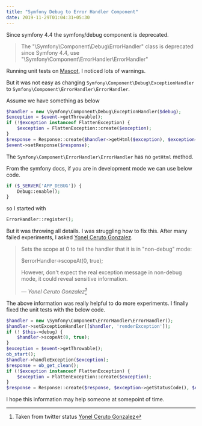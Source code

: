 ```yaml
---
title: "Symfony Debug to Error Handler Component"
date: 2019-11-29T01:04:31+05:30
---
```


Since symfony 4.4 the symfony/debug component is deprecated.

> The "\Symfony\Component\Debug\ErrorHandler" class is deprecated since Symfony 4.4, use "\Symfony\Component\ErrorHandler\ErrorHandler"

Running unit tests on [Mascot](https://github.com/MascotPhp/Mascot/blob/70b41240a5db8a84d0e8aa57995fded21052b9e4/src/ExceptionHandler.php#L37-L44),
I noticed lots of warnings.

But it was not easy as changing `Symfony\Component\Debug\ExceptionHandler` to `Symfony\Component\ErrorHandler\ErrorHandler`.

Assume we have something as below

```php {linenos=table,hl_lines=[1,6],linenostart=37}
$handler = new \Symfony\Component\Debug\ExceptionHandler($debug);
$exception = $event->getThrowable();
if (!$exception instanceof FlattenException) {
    $exception = FlattenException::create($exception);
}
$response = Response::create($handler->getHtml($exception), $exception->getStatusCode(), $exception->getHeaders())->setCharset(ini_get('default_charset'));
$event->setResponse($response);
```

The `Symfony\Component\ErrorHandler\ErrorHandler` has no `getHtml` method.

From the symfony docs, if you are in development mode we can use below code.

```php
if ($_SERVER['APP_DEBUG']) {
    Debug::enable();
}
```

so I started with 

```php
ErrorHandler::register();
```

But it was throwing all details. I was struggling how to fix this. 
After many failed experiments, I asked [Yonel Ceruto Gonzalez](https://twitter.com/YonelCerutoG).

> Sets the scope at 0 to tell the handler that it is in "non-debug" mode: 
>
>   $errorHandler->scopeAt(0, true);
>
> However, don't expect the real exception message in non-debug mode, it could reveal sensitive information.
>
> — <cite>Yonel Ceruto Gonzalez[^1]</cite>

[^1]: Taken from twitter status [Yonel Ceruto Gonzalez](https://twitter.com/YonelCerutoG/status/1199767714035912704)

The above information was really helpful to do more experiments. I finally fixed the unit tests with the below code.

```php {linenos=table,hl_lines=[2,4,"7-9",13],linenostart=38}
$handler = new \Symfony\Component\ErrorHandler\ErrorHandler();
$handler->setExceptionHandler([$handler, 'renderException']);
if (! $this->debug) {
    $handler->scopeAt(0, true);
}
$exception = $event->getThrowable();
ob_start();
$handler->handleException($exception);
$response = ob_get_clean();
if (!$exception instanceof FlattenException) {
    $exception = FlattenException::create($exception);
}
$response = Response::create($response, $exception->getStatusCode(), $exception->getHeaders())->setCharset(ini_get('default_charset'));
```

I hope this information may help someone at somepoint of time.